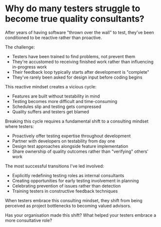 # Why do many testers struggle to become true quality consultants?

After years of having software "thrown over the wall" to test, they've been conditioned to be reactive rather than proactive.

The challenge:
- Testers have been trained to find problems, not prevent them
- They're accustomed to receiving finished work rather than influencing in-progress work
- Their feedback loop typically starts after development is "complete"
- They've rarely been asked for design input before coding begins

This reactive mindset creates a vicious cycle:
- Features are built without testability in mind
- Testing becomes more difficult and time-consuming
- Schedules slip and testing gets compressed
- Quality suffers and testers get blamed

Breaking this cycle requires a fundamental shift to a consulting mindset where testers:
- Proactively offer testing expertise throughout development
- Partner with developers on testability from day one
- Design test approaches alongside feature implementation
- Share ownership of quality outcomes rather than "verifying" others' work

The most successful transitions I've led involved:
- Explicitly redefining testing roles as internal consultants
- Creating opportunities for early testing involvement in planning
- Celebrating prevention of issues rather than detection
- Training testers in constructive feedback techniques

When testers embrace this consulting mindset, they shift from being perceived as project bottlenecks to becoming valued advisors.

Has your organisation made this shift? What helped your testers embrace a more consultative role?
